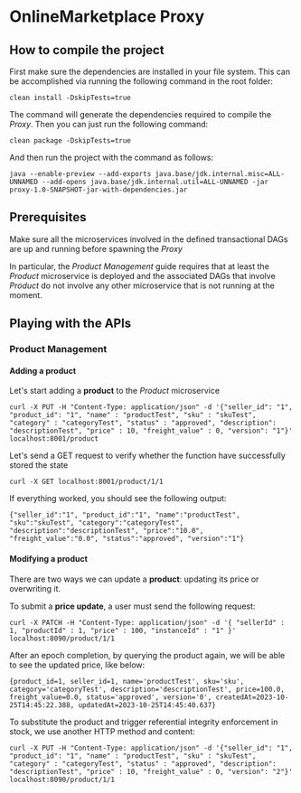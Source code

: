 # OnlineMarketplace Proxy

## How to compile the project

First make sure the dependencies are installed in your file system. This can be accomplished via running the following command in the root folder:

```
clean install -DskipTests=true
```

The command will generate the dependencies required to compile the <i>Proxy</i>. Then you can just run the following command:
```
clean package -DskipTests=true
```

And then run the project with the command as follows:
```
java --enable-preview --add-exports java.base/jdk.internal.misc=ALL-UNNAMED --add-opens java.base/jdk.internal.util=ALL-UNNAMED -jar proxy-1.0-SNAPSHOT-jar-with-dependencies.jar
```

## Prerequisites

Make sure all the microservices involved in the defined transactional DAGs are up and running before spawning the <i>Proxy</i>

In particular, the <i>Product Management</i> guide requires that at least the <i>Product</i> microservice is deployed and the associated DAGs that involve <i>Product</i> do not involve any other microservice that is not running at the moment.

## Playing with the APIs

### <a name="product"></a>Product Management

#### Adding a product 
Let's start adding a <b>product</b> to the <i>Product</i> microservice
```
curl -X PUT -H "Content-Type: application/json" -d '{"seller_id": "1", "product_id": "1", "name" : "productTest", "sku" : "skuTest", "category" : "categoryTest", "status" : "approved", "description": "descriptionTest", "price" : 10, "freight_value" : 0, "version": "1"}' localhost:8001/product
```

Let's send a GET request to verify whether the function have successfully stored the state
```
curl -X GET localhost:8001/product/1/1
```

If everything worked, you should see the following output:

```
{"seller_id":"1", "product_id":"1", "name":"productTest", "sku":"skuTest", "category":"categoryTest", "description":"descriptionTest", "price":"10.0", "freight_value":"0.0", "status":"approved", "version":"1"}
```

#### Modifying a product

There are two ways we can update a <b>product</b>: updating its price or overwriting it.

To submit a <b>price update</b>, a user must send the following request:
```
curl -X PATCH -H "Content-Type: application/json" -d '{ "sellerId" : 1, "productId" : 1, "price" : 100, "instanceId" : "1" }' localhost:8090/product/1/1
```

After an epoch completion, by querying the product again, we will be able to see the updated price, like below:

```
{product_id=1, seller_id=1, name='productTest', sku='sku', category='categoryTest', description='descriptionTest', price=100.0, freight_value=0.0, status='approved', version='0', createdAt=2023-10-25T14:45:22.388, updatedAt=2023-10-25T14:45:40.637}
```

To substitute the product and trigger referential integrity enforcement in stock, we use another HTTP method and content:

```
curl -X PUT -H "Content-Type: application/json" -d '{"seller_id": "1", "product_id": "1", "name" : "productTest", "sku" : "skuTest", "category" : "categoryTest", "status" : "approved", "description": "descriptionTest", "price" : 10, "freight_value" : 0, "version": "2"}' localhost:8090/product/1/1
```

